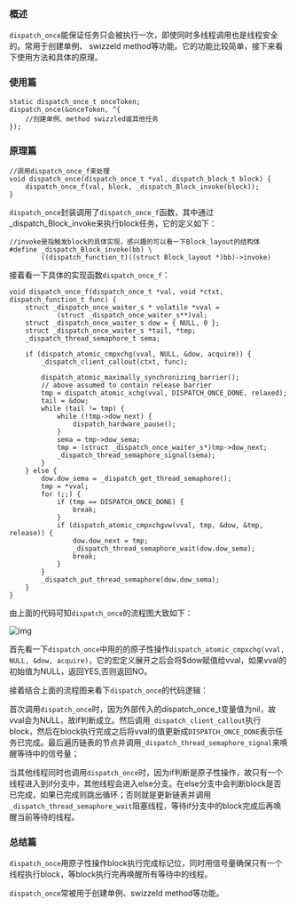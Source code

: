 ### 概述

`dispatch_once`能保证任务只会被执行一次，即使同时多线程调用也是线程安全的。常用于创建单例、
swizzeld method等功能。它的功能比较简单，接下来看下使用方法和具体的原理。

### 使用篇

```
static dispatch_once_t onceToken;
dispatch_once(&onceToken, ^{
    //创建单例、method swizzled或其他任务
});
```

### 原理篇

```
//调用dispatch_once_f来处理
void dispatch_once(dispatch_once_t *val, dispatch_block_t block) {
    dispatch_once_f(val, block, _dispatch_Block_invoke(block));
}
```

`dispatch_once`封装调用了`dispatch_once_f`函数，其中通过_dispatch_Block_invoke来执行block任务，它的定义如下：

```
//invoke是指触发block的具体实现，感兴趣的可以看一下Block_layout的结构体
#define _dispatch_Block_invoke(bb) \
        ((dispatch_function_t)((struct Block_layout *)bb)->invoke)
```

接着看一下具体的实现函数`dispatch_once_f`：

```
void dispatch_once_f(dispatch_once_t *val, void *ctxt, dispatch_function_t func) {
    struct _dispatch_once_waiter_s * volatile *vval =
            (struct _dispatch_once_waiter_s**)val;
    struct _dispatch_once_waiter_s dow = { NULL, 0 };
    struct _dispatch_once_waiter_s *tail, *tmp;
    _dispatch_thread_semaphore_t sema;

    if (dispatch_atomic_cmpxchg(vval, NULL, &dow, acquire)) {
        _dispatch_client_callout(ctxt, func);

        dispatch_atomic_maximally_synchronizing_barrier();
        // above assumed to contain release barrier
        tmp = dispatch_atomic_xchg(vval, DISPATCH_ONCE_DONE, relaxed);
        tail = &dow;
        while (tail != tmp) {
            while (!tmp->dow_next) {
                dispatch_hardware_pause();
            }
            sema = tmp->dow_sema;
            tmp = (struct _dispatch_once_waiter_s*)tmp->dow_next;
            _dispatch_thread_semaphore_signal(sema);
        }
    } else {
        dow.dow_sema = _dispatch_get_thread_semaphore();
        tmp = *vval;
        for (;;) {
            if (tmp == DISPATCH_ONCE_DONE) {
                break;
            }
            if (dispatch_atomic_cmpxchgvw(vval, tmp, &dow, &tmp, release)) {
                dow.dow_next = tmp;
                _dispatch_thread_semaphore_wait(dow.dow_sema);
                break;
            }
        }
        _dispatch_put_thread_semaphore(dow.dow_sema);
    }
}
```

由上面的代码可知`dispatch_once`的流程图大致如下：

![img](https://images.xiaozhuanlan.com/photo/2018/0623f6463e88dba8a9d3cd257224aa6c.png)

首先看一下`dispatch_once`中用的的原子性操作`dispatch_atomic_cmpxchg(vval, NULL, &dow, acquire)`，它的宏定义展开之后会将$dow赋值给vval，如果vval的初始值为NULL，返回YES,否则返回NO。

接着结合上面的流程图来看下`dispatch_once`的代码逻辑：

首次调用`dispatch_once`时，因为外部传入的dispatch_once_t变量值为nil，故vval会为NULL，故if判断成立。然后调用`_dispatch_client_callout`执行block，然后在block执行完成之后将vval的值更新成`DISPATCH_ONCE_DONE`表示任务已完成。最后遍历链表的节点并调用`_dispatch_thread_semaphore_signal`来唤醒等待中的信号量；

当其他线程同时也调用`dispatch_once`时，因为if判断是原子性操作，故只有一个线程进入到if分支中，其他线程会进入else分支。在else分支中会判断block是否已完成，如果已完成则跳出循环；否则就是更新链表并调用`_dispatch_thread_semaphore_wait`阻塞线程，等待if分支中的block完成后再唤醒当前等待的线程。

### 总结篇

`dispatch_once`用原子性操作block执行完成标记位，同时用信号量确保只有一个线程执行block，等block执行完再唤醒所有等待中的线程。

`dispatch_once`常被用于创建单例、swizzeld method等功能。